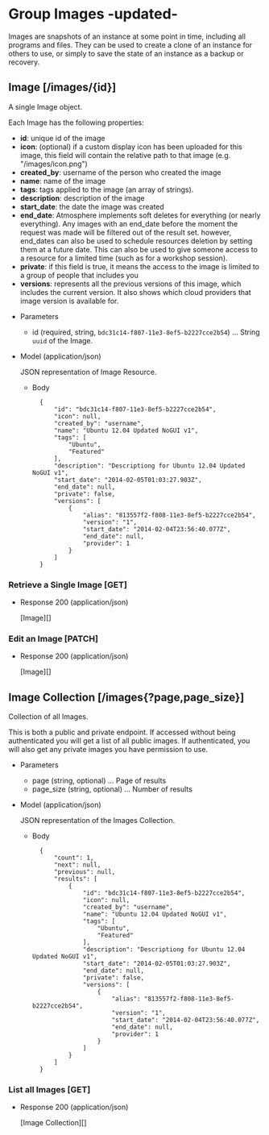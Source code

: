 # Group Images -updated-
Images are snapshots of an instance at some point in time, including all programs and files.  They can be used to create
 a clone of an instance for others to use, or simply to save the state of an instance as a backup or recovery.

## Image [/images/{id}]
A single Image object.

Each Image has the following properties:

- **id**: unique id of the image
- **icon**: (optional) if a custom display icon has been uploaded for this image, this field will contain the relative
 path to that image (e.g. "/images/icon.png")
- **created_by**: username of the person who created the image
- **name**: name of the image
- **tags**: tags applied to the image (an array of strings).
- **description**: description of the image
- **start_date**: the date the image was created
- **end_date**: Atmosphere implements soft deletes for everything (or nearly everything).  Any images with an
 end_date before the moment the request was made will be filtered out of the result set.  however, end_dates can also be
 used to schedule resources deletion by setting them at a future date.  This can also be used to give someone access to
 a resource for a limited time (such as for a workshop session).
- **private**: if this field is true, it means the access to the image is limited to a group of people that includes you
- **versions**: represents all the previous versions of this image, which
  includes the current version.  It also shows which cloud providers that image version is available for.

+ Parameters
    + id (required, string, `bdc31c14-f807-11e3-8ef5-b2227cce2b54`) ... String `uuid` of the Image.
    
+ Model (application/json)

    JSON representation of Image Resource.

    + Body

            {
                "id": "bdc31c14-f807-11e3-8ef5-b2227cce2b54",
                "icon": null,
                "created_by": "username",
                "name": "Ubuntu 12.04 Updated NoGUI v1",
                "tags": [
                    "Ubuntu",
                    "Featured"
                ],
                "description": "Descriptiong for Ubuntu 12.04 Updated NoGUI v1",
                "start_date": "2014-02-05T01:03:27.903Z",
                "end_date": null,
                "private": false,
                "versions": [
                    {
                        "alias": "813557f2-f808-11e3-8ef5-b2227cce2b54",
                        "version": "1",
                        "start_date": "2014-02-04T23:56:40.077Z",
                        "end_date": null,
                        "provider": 1
                    }
                ]
            }

### Retrieve a Single Image [GET]
+ Response 200 (application/json)

    [Image][]
    
### Edit an Image [PATCH]
+ Response 200 (application/json)

    [Image][]

## Image Collection [/images{?page,page_size}]
Collection of all Images.

This is both a public and private endpoint.  If accessed without being authenticated you will get a list of all public
 images.  If authenticated, you will also get any private images you have permission to use.

+ Parameters
    + page (string, optional) ... Page of results
    + page_size (string, optional) ... Number of results

+ Model (application/json)

    JSON representation of the Images Collection.

    + Body

            {
                "count": 1,
                "next": null, 
                "previous": null, 
                "results": [
                    {
                        "id": "bdc31c14-f807-11e3-8ef5-b2227cce2b54",
                        "icon": null,
                        "created_by": "username",
                        "name": "Ubuntu 12.04 Updated NoGUI v1",
                        "tags": [
                            "Ubuntu",
                            "Featured"
                        ],
                        "description": "Descriptiong for Ubuntu 12.04 Updated NoGUI v1",
                        "start_date": "2014-02-05T01:03:27.903Z",
                        "end_date": null,
                        "private": false,
                        "versions": [
                            {
                                "alias": "813557f2-f808-11e3-8ef5-b2227cce2b54",
                                "version": "1",
                                "start_date": "2014-02-04T23:56:40.077Z",
                                "end_date": null,
                                "provider": 1
                            }
                        ]
                    }
                ]
            }

### List all Images [GET]

+ Response 200 (application/json)

    [Image Collection][]
